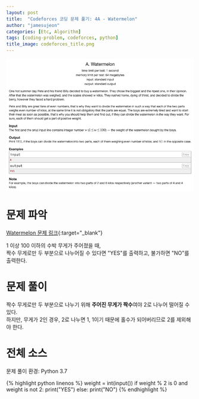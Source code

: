 ```yaml
---
layout: post
title:  "Codeforces 코딩 문제 풀기: 4A - Watermelon"
author: "jamesujeon"
categories: [Etc, Algorithm]
tags: [coding-problem, codeforces, python]
title_image: codeforces_title.png
---
```


![4A - Watermelon](assets/codeforces_4a_watermelon.png "4A - Watermelon")

# 문제 파악

[Watermelon 문제 링크](http://codeforces.com/contest/4/problem/A){:target="_blank"}

1 이상 100 이하의 수박 무게가 주어졌을 때,  
짝수 무게로만 두 부분으로 나누어질 수 있다면 "YES"를 출력하고, 불가하면 "NO"를 출력한다.

# 문제 풀이

짝수 무게로만 두 부분으로 나누기 위해 **주어진 무게가 짝수**여야 2로 나누어 떨어질 수 있다.  
하지만, 무게가 2인 경우, 2로 나누면 1, 1이기 때문에 홀수가 되어버리므로 2를 제외해야 한다.

# 전체 소스

문제 풀이 환경: Python 3.7

{% highlight python linenos %}
weight = int(input())
if weight % 2 is 0 and weight is not 2:
  print("YES")
else:
  print("NO")
{% endhighlight %}
